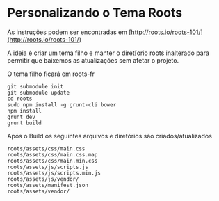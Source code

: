# Personalizando o Tema Roots

As instruções podem ser encontradas em [http://roots.io/roots-101/](http://roots.io/roots-101/)

A ideia é criar um tema filho e manter o diret[orio roots inalterado para permitir que baixemos as atualizações sem afetar o projeto.

O tema filho ficará em roots-fr

    git submodule init
    git submodule update
    cd roots
    sudo npm install -g grunt-cli bower
    npm install
    grunt dev
    grunt build

Após o Build os seguintes arquivos e diretórios são criados/atualizados

    roots/assets/css/main.css
    roots/assets/css/main.css.map
    roots/assets/css/main.min.css
    roots/assets/js/scripts.js
    roots/assets/js/scripts.min.js
    roots/assets/js/vendor/
    roots/assets/manifest.json
    roots/assets/vendor/


